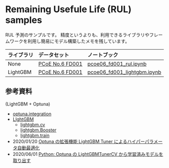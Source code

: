 # Remaining Usefule Life (RUL) samples

RUL 予測のサンプルです。
精度というよりも、利用できるライブラリやフレームワークを利用し簡易にモデル構築したメモを残しています。

| ライブラリ | データセット            | ノートブック                                        |
| :--------- | :---------------------- | :-------------------------------------------------- |
| None       | [PCoE No.6 FD001][pcoe] | [pcoe06_fd001_rul.ipynb][nb_pcoe06_fd001]           |
| LightGBM   | [PCoE No.6 FD001][pcoe] | [pcoe06_fd001_lightgbm.ipynb][nb_pcoe06_fd001_lgbm] |

[pcoe]: https://ti.arc.nasa.gov/tech/dash/groups/pcoe/prognostic-data-repository/
[nb_pcoe06_fd001]: pcoe06_fd001_rul.ipynb
[nb_pcoe06_fd001_lgbm]: pcoe06_fd001_lightgbm.ipynb

## 参考資料

(LightGBM + Optuna)

- [optuna.integration][optuna_integration]
- [LIghtGBM][lgbm]
  - [lightgbm.cv][lgbm_cv]
  - [lightgbm.Booster][lgbm_bosster]
  - [lightgbm.train][lgbm_train]
- 2020/01/20 [Optuna の拡張機能 LightGBM Tuner によるハイパーパラメータ自動最適化][pfn]
- 2020/06/01 [Python: Optuna の LightGBMTunerCV から学習済みモデルを取り出す][amedama]

[amedama]: https://blog.amedama.jp/entry/optuna-lightgbm-tunercv
[lgbm]: https://lightgbm.readthedocs.io/en/latest/index.html
[lgbm_cv]: https://lightgbm.readthedocs.io/en/latest/pythonapi/lightgbm.cv.html
[lgbm_bosster]: https://lightgbm.readthedocs.io/en/latest/pythonapi/lightgbm.Booster.html#lightgbm.Booster
[lgbm_train]: https://lightgbm.readthedocs.io/en/latest/pythonapi/lightgbm.train.html
[optuna_integration]: https://optuna.readthedocs.io/en/stable/reference/integration.html
[pfn]: https://tech.preferred.jp/ja/blog/hyperparameter-tuning-with-optuna-integration-lightgbm-tuner/
